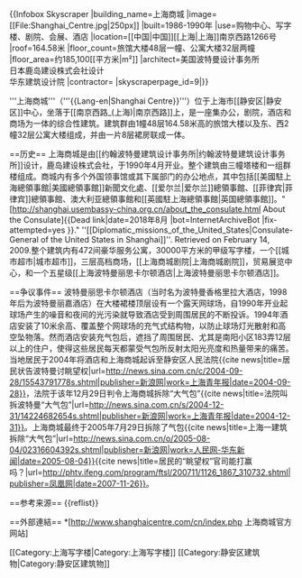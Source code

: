 {{Infobox Skyscraper
|building_name=上海商城
|image=[[File:Shanghai_Centre.jpg|250px]]
|built=1986-1990年
|use=购物中心、写字楼、剧院、会展、酒店
|location=[[中国|中国]][[上海|上海]]南京西路1266号
|roof=164.58米 
|floor_count=旅馆大楼48层一幢、公寓大楼32层两幢
|floor_area=约185,100[[平方米|m²]]
|architect=美国波特曼设计事务所<br/>日本鹿岛建设株式会社设计<br/>华东建筑设计院
|contractor= 
|skyscraperpage_id=9|}}

'''上海商城'''（'''{{Lang-en|Shanghai Centre}}'''）位于上海市[[静安区|静安区]]中心，坐落于[[南京西路_(上海)|南京西路]]上，是一座集办公，剧院，酒店和商场为一体的综合性建筑。建筑群由1幢48层164.58米高的旅馆大楼以及东、西2幢32层公寓大楼组成，并由一片8层裙房联成一体。

==历史==
上海商城是由[[约翰波特曼建筑设计事务所|约翰波特曼建筑设计事务所]]设计，鹿岛建设株式会社，于1990年4月开业。整个建筑由三幢塔楼和一组群楼组成。商城内有多个外国领事馆或其下属部门的办公地点，其中包括[[美國駐上海總領事館|美國總領事館]]新聞文化處、[[爱尔兰|爱尔兰]]總領事館、[[菲律宾|菲律宾]]總領事館、澳大利亚總領事館和[[英國駐上海總領事館|英国總領事館]]。<ref>"[http://shanghai.usembassy-china.org.cn/about_the_consulate.html About the Consulate]{{Dead link|date=2018年8月 |bot=InternetArchiveBot |fix-attempted=yes }}." ''[[Diplomatic_missions_of_the_United_States|Consulate-General of the United States in Shanghai]]''. Retrieved on February 14, 2009.</ref>整个建筑内有472间豪华服务公寓，30000平方米的甲级写字楼，一个[[城市超市|城市超市]]，三层高档商场，[[上海商城剧院|上海商城剧院]]，贸易展览中心，和一个五星级[[上海波特曼丽思卡尔顿酒店|上海波特曼丽思卡尔顿酒店]]。

==争议事件==
波特曼丽思卡尔顿酒店（当时名为波特曼香格里拉大酒店，1998年后为波特曼丽嘉酒店）在大楼裙楼顶层设有一个露天网球场，自1990年开业起球场产生的噪音和夜间的光污染就导致酒店受到周围居民的不断投诉。1994年酒店安装了10米余高、覆盖整个网球场的充气式结构物，以防止球场灯光散射和高空坠物落。然而酒店安装充气包后，遮挡了周围居民、尤其是南阳小区183弄12层以上的住户，使得这些居民每天都蒙受气包所反射太阳光亮度和热量带来的痛苦。当地居民于2004年将酒店和上海商城起诉至静安区人民法院<ref>{{cite news|title=居民状告波特曼讨眺望权|url=http://news.sina.com.cn/c/2004-09-28/15543791778s.shtml|publisher=新浪网|work=上海青年报|date=2004-09-28}}</ref>，法院于该年12月29日判令上海商城拆除“大气包”<ref>{{cite news|title=法院叫拆波特曼“大气包”|url=http://news.sina.com.cn/s/2004-12-31/14224682654s.shtml|publisher=新浪网|work=上海青年报|date=2004-12-31}}</ref>。上海商城最终于2005年7月29日拆除了气包<ref>{{cite news|title=上海一建筑拆除“大气包”|url=http://news.sina.com.cn/o/2005-08-04/02316604392s.shtml|publisher=新浪网|work=人民网-华东新闻|date=2005-08-04}}</ref><ref>{{cite news|title=居民的“眺望权”官司能打赢吗？|url=http://phtv.ifeng.com/program/ftsl/200711/1126_1867_310732.shtml|publisher=凤凰网|date=2007-11-26}}</ref>。

==参考来源==
{{reflist}}

==外部連結==
*[http://www.shanghaicentre.com/cn/index.php 上海商城官方网站]


[[Category:上海写字楼|Category:上海写字楼]]
[[Category:静安区建筑物|Category:静安区建筑物]]